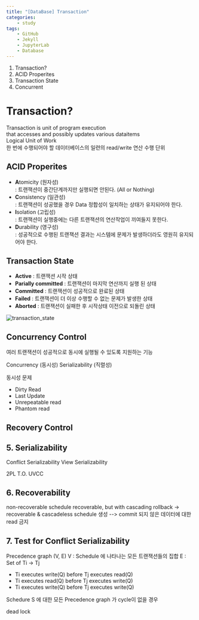 ```yaml
---
title: "[DataBase] Transaction"  
categories:  
    - study
tags:  
    - GitHub  
    - Jekyll  
    - JupyterLab  
    - Database
---
```


1. Transaction?
1. ACID Properites
1. Transaction State  
1. Concurrent

# Transaction?

Transaction is unit of program execution  
that accesses and possibly updates various dataitems  
Logical Unit of Work  
한 번에 수행되어야 할 데이터베이스의 일련의 read/write 연산 수행 단위

## ACID Properites

- **A**tomicity (원자성)  
: 트랜잭션이 중간단계까지만 실행되면 안된다. (All or Nothing)
- **C**onsistency (일관성)  
: 트랜잭션이 성공했을 경우 Data 정합성이 일치하는 상태가 유지되어야 한다.
- **I**solation (고립성)  
: 트랜잭션이 실행중에는 다른 트랜잭션의 연산작업이 끼여들지 못한다.
- **D**urability (영구성)  
: 성공적으로 수행된 트랜잭션 결과는 시스템에 문제가 발생하더라도 영원히 유지되어야 한다.

## Transaction State  
- **Active** : 트랜잭션 시작 상태  
- **Parially committed** : 트랜잭션이 마지막 연산까지 실행 된 상태  
- **Committed** : 트랜잭션이 성공적으로 완료된 상태  
- **Failed** : 트랜잭션이 더 이상 수행할 수 없는 문제가 발생한 상태  
- **Aborted** : 트랜잭션이 실패한 후 시작상태 이전으로 되돌린 상태  

![transaction_state](https://drive.google.com/uc?id=1JNEjOvkl9k8kCX1S6KbJ_EFl4eMSIn_0)

## Concurrency Control

여러 트랜잭션이 성공적으로 동시에 실행될 수 있도록 지원하는 기능

Concurrency (동시성)
Serializability (직렬성)



동시성 문제
- Dirty Read
- Last Update
- Unrepeatable read
- Phantom read

## Recovery Control


## 5. Serializability  
Conflict Serializability
View Serializability

2PL
T.O.
UVCC

## 6. Recoverability
non-recoverable schedule
recoverable, but with cascading rollback
-> recoverable & cascadeless schedule 생성
--> commit 되지 않은 데이터에 대한 read 금지

## 7. Test for Conflict Serializability
Precedence graph (V, E)
V : Schedule 에 나타나는 모든 트랜잭션들의 집합
E : Set of Ti → Tj
- Ti executes write(Q) before Tj executes read(Q)
- Ti executes read(Q) before Tj executes write(Q)
- Ti executes write(Q) before Tj executes write(Q)

Schedure S 에 대한 모든 Precedence graph 가 cycle이 없을 경우

dead lock



